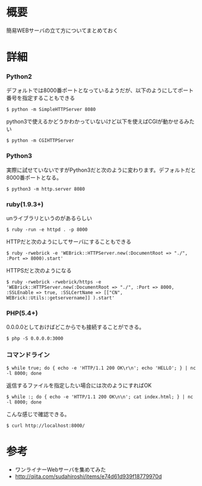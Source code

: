 # 概要
簡易WEBサーバの立て方についてまとめておく

# 詳細

### Python2
デフォルトでは8000番ポートとなっているようだが、以下のようにしてポート番号を指定することもできる
```
$ python -m SimpleHTTPServer 8080
```

python3で使えるかどうかわかっていないけど以下を使えばCGIが動かせるみたい
```
$ python -m CGIHTTPServer
```

### Python3
実際に試せていないですがPython3だと次のように変わります。デフォルトだと8000番ポートとなる。
```
$ python3 -m http.server 8080
```


### ruby(1.9.3+)
unライブラリというのがあるらしい
```
$ ruby -run -e httpd . -p 8000
```

HTTPだと次のようにしてサーバにすることもできる
```
$ ruby -rwebrick -e 'WEBrick::HTTPServer.new(:DocumentRoot => "./", :Port => 8000).start'
```

HTTPSだと次のようになる
```
$ ruby -rwebrick -rwebrick/https -e 'WEBrick::HTTPServer.new(:DocumentRoot => "./", :Port => 8000, :SSLEnable => true, :SSLCertName => [["CN", WEBrick::Utils::getservername]] ).start'
```

### PHP(5.4+)
0.0.0.0としておけばどこからでも接続することができる。
```
$ php -S 0.0.0.0:3000
```

### コマンドライン
```
$ while true; do { echo -e 'HTTP/1.1 200 OK\r\n'; echo 'HELLO'; } | nc -l 8000; done
```

返信するファイルを指定したい場合には次のようにすればOK
```
$ while :; do { echo -e 'HTTP/1.1 200 OK\n\n'; cat index.html; } | nc -l 8000; done
```

こんな感じで確認できる。
```
$ curl http://localhost:8000/
```

# 参考
- ワンライナーWebサーバを集めてみた
 - http://qiita.com/sudahiroshi/items/e74d61d939f18779970d
